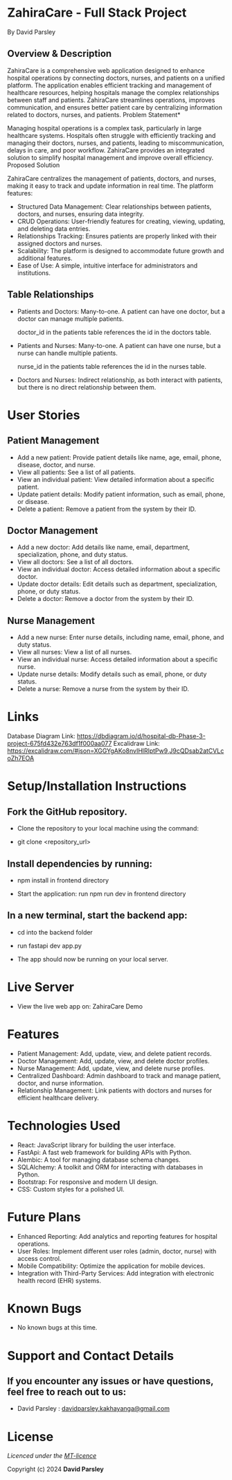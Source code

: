 # ZahiraCare - Full Stack Project
By David Parsley

## Overview & Description
ZahiraCare is a comprehensive web application designed to enhance hospital operations by connecting doctors, nurses, and patients on a unified platform. The application enables efficient tracking and management of healthcare resources, helping hospitals manage the complex relationships between staff and patients. ZahiraCare streamlines operations, improves communication, and ensures better patient care by centralizing information related to doctors, nurses, and patients.
Problem Statement*

Managing hospital operations is a complex task, particularly in large healthcare systems. Hospitals often struggle with efficiently tracking and managing their doctors, nurses, and patients, leading to miscommunication, delays in care, and poor workflow. ZahiraCare provides an integrated solution to simplify hospital management and improve overall efficiency.
Proposed Solution

ZahiraCare centralizes the management of patients, doctors, and nurses, making it easy to track and update information in real time. The platform features:

* Structured Data Management: Clear relationships between patients, doctors, and nurses, ensuring data    integrity.
* CRUD Operations: User-friendly features for creating, viewing, updating, and deleting data entries.
* Relationships Tracking: Ensures patients are properly linked with their assigned doctors and nurses.
* Scalability: The platform is designed to accommodate future growth and additional features.
* Ease of Use: A simple, intuitive interface for administrators and institutions.

## Table Relationships

* Patients and Doctors: Many-to-one. A patient can have one doctor, but a doctor can manage multiple patients.
  
  doctor_id in the patients table references the id in the doctors table.

* Patients and Nurses: Many-to-one. A patient can have one nurse, but a nurse can handle multiple patients.
  
  nurse_id in the patients table references the id in the nurses table.

* Doctors and Nurses: Indirect relationship, as both interact with patients, but there is no direct relationship between them.

# User Stories
## Patient Management

* Add a new patient: Provide patient details like name, age, email, phone, disease, doctor, and nurse.
* View all patients: See a list of all patients.
* View an individual patient: View detailed information about a specific patient.
* Update patient details: Modify patient information, such as email, phone, or disease.
* Delete a patient: Remove a patient from the system by their ID.

## Doctor Management

* Add a new doctor: Add details like name, email, department, specialization, phone, and duty status.
* View all doctors: See a list of all doctors.
* View an individual doctor: Access detailed information about a specific doctor.
* Update doctor details: Edit details such as department, specialization, phone, or duty status.
* Delete a doctor: Remove a doctor from the system by their ID.

## Nurse Management

* Add a new nurse: Enter nurse details, including name, email, phone, and duty status.
* View all nurses: View a list of all nurses.
* View an individual nurse: Access detailed information about a specific nurse.
* Update nurse details: Modify details such as email, phone, or duty status.
* Delete a nurse: Remove a nurse from the system by their ID.

# Links
Database Diagram Link: https://dbdiagram.io/d/hospital-db-Phase-3-project-675fd432e763df1f000aa077
Excalidraw Link: https://excalidraw.com/#json=XGGYgAKo8nvIHlRlptPw9,J9cQDsab2atCVLcoZh7EOA


# Setup/Installation Instructions

## Fork the GitHub repository.

* Clone the repository to your local machine using the command:

* git clone <repository_url>

## Install dependencies by running:

* npm install in frontend directory

* Start the application: run npm run dev in frontend directory

## In a new terminal, start the backend app:

* cd into the backend folder 

* run fastapi dev app.py 

* The app should now be running on your local server.

# Live Server
* View the live web app on: ZahiraCare Demo

# Features

* Patient Management: Add, update, view, and delete patient records.
* Doctor Management: Add, update, view, and delete doctor profiles.
* Nurse Management: Add, update, view, and delete nurse profiles.
* Centralized Dashboard: Admin dashboard to track and manage patient, doctor, and nurse information.
* Relationship Management: Link patients with doctors and nurses for efficient healthcare delivery.

# Technologies Used

* React: JavaScript library for building the user interface.
* FastApi: A fast web framework for building APIs with Python.
* Alembic: A tool for managing database schema changes.
* SQLAlchemy: A toolkit and ORM for interacting with databases in Python.
* Bootstrap: For responsive and modern UI design.
* CSS: Custom styles for a polished UI.

# Future Plans

* Enhanced Reporting: Add analytics and reporting features for hospital operations.
* User Roles: Implement different user roles (admin, doctor, nurse) with access control.
* Mobile Compatibility: Optimize the application for mobile devices.
* Integration with Third-Party Services: Add integration with electronic health record (EHR) systems.

# Known Bugs

* No known bugs at this time.

# Support and Contact Details

## If you encounter any issues or have questions, feel free to reach out to us:

* David Parsley : davidparsley.kakhayanga@gmail.com

# License
*Licenced under the [MT-licence](https://opensource.org/license/mit)*

Copyright (c) 2024 **David Parsley**